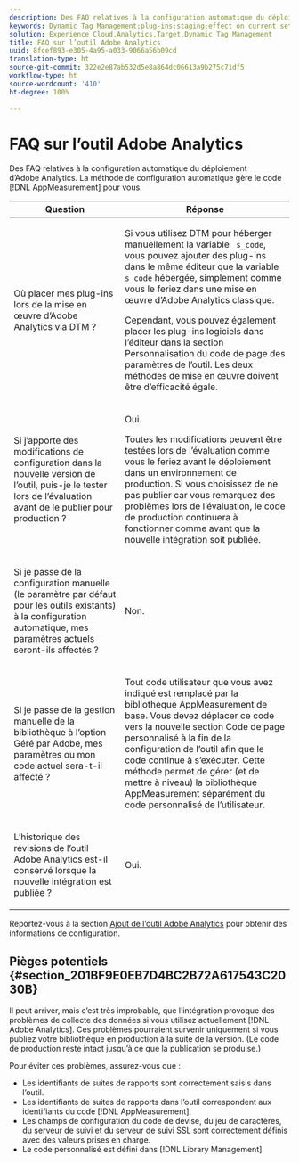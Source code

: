 ```yaml
---
description: Des FAQ relatives à la configuration automatique du déploiement d’Adobe Analytics. La méthode de configuration automatique gère le code AppMeasurement pour vous.
keywords: Dynamic Tag Management;plug-ins;staging;effect on current settings;revision history;potential pitfalls;report suite id;currency code;tracking server;ssl tracking server;custom code;library management
solution: Experience Cloud,Analytics,Target,Dynamic Tag Management
title: FAQ sur l’outil Adobe Analytics
uuid: 8fcef893-e305-4a95-a033-9066a56b09cd
translation-type: ht
source-git-commit: 322e2e87ab532d5e8a864dc06613a9b275c71df5
workflow-type: ht
source-wordcount: '410'
ht-degree: 100%

---
```



# FAQ sur l’outil Adobe Analytics

Des FAQ relatives à la configuration automatique du déploiement d’Adobe Analytics. La méthode de configuration automatique gère le code [!DNL AppMeasurement] pour vous.

<table id="table_A50D00E2C47A473B92DA800FB08FE640"> 
 <thead> 
  <tr> 
   <th colname="col1" class="entry"> Question </th> 
   <th colname="col2" class="entry"> Réponse </th> 
  </tr> 
 </thead>
 <tbody> 
  <tr> 
   <td colname="col1"> <p> Où placer mes plug-ins lors de la mise en œuvre d’Adobe Analytics via DTM ? </p> </td> 
   <td colname="col2"> <p> Si vous utilisez DTM pour héberger manuellement la variable <code> s_code</code>, vous pouvez ajouter des plug-ins dans le même éditeur que la variable <code> s_code</code> hébergée, simplement comme vous le feriez dans une mise en œuvre d’Adobe Analytics classique. </p> <p>Cependant, vous pouvez également placer les plug-ins logiciels dans l’éditeur dans la section <span class="term"> Personnalisation du code de page</span> des paramètres de l’outil. Les deux méthodes de mise en œuvre doivent être d’efficacité égale. </p> </td> 
  </tr> 
  <tr> 
   <td colname="col1"> <p>Si j’apporte des modifications de configuration dans la nouvelle version de l’outil, puis-je le tester lors de l’évaluation avant de le publier pour production ? </p> </td> 
   <td colname="col2"> <p>Oui. </p> <p>Toutes les modifications peuvent être testées lors de l’évaluation comme vous le feriez avant le déploiement dans un environnement de production. Si vous choisissez de ne pas publier car vous remarquez des problèmes lors de l’évaluation, le code de production continuera à fonctionner comme avant que la nouvelle intégration soit publiée. </p> </td> 
  </tr> 
  <tr> 
   <td colname="col1"> <p>Si je passe de la configuration manuelle (le paramètre par défaut pour les outils existants) à la configuration automatique, mes paramètres actuels seront-ils affectés ? </p> </td> 
   <td colname="col2"> <p>Non. </p> </td> 
  </tr> 
  <tr> 
   <td colname="col1"> <p>Si je passe de la gestion manuelle de la bibliothèque à l’option Géré par Adobe, mes paramètres ou mon code actuel sera-t-il affecté ? </p> </td> 
   <td colname="col2"> <p>Tout code utilisateur que vous avez indiqué est remplacé par la bibliothèque <span class="keyword">AppMeasurement</span> de base. Vous devez déplacer ce code vers la nouvelle section <span class="wintitle">Code de page personnalisé</span> à la fin de la configuration de l’outil afin que le code continue à s’exécuter. Cette méthode permet de gérer (et de mettre à niveau) la bibliothèque <span class="keyword">AppMeasurement</span> séparément du code personnalisé de l’utilisateur. </p> </td> 
  </tr> 
  <tr> 
   <td colname="col1"> <p>L’historique des révisions de l’outil <span class="keyword">Adobe Analytics</span> est-il conservé lorsque la nouvelle intégration est publiée ? </p> </td> 
   <td colname="col2"> <p>Oui. </p> </td> 
  </tr> 
 </tbody> 
</table>

Reportez-vous à la section [Ajout de l’outil Adobe Analytics](/help/implement/other/dtm/c-aa-tool/analytics-dtm.md) pour obtenir des informations de configuration.

## Pièges potentiels {#section_201BF9E0EB7D4BC2B72A617543C2030B}

Il peut arriver, mais c’est très improbable, que l’intégration provoque des problèmes de collecte des données si vous utilisez actuellement [!DNL Adobe Analytics]. Ces problèmes pourraient survenir uniquement si vous publiez votre bibliothèque en production à la suite de la version. (Le code de production reste intact jusqu’à ce que la publication se produise.)

Pour éviter ces problèmes, assurez-vous que :

* Les identifiants de suites de rapports sont correctement saisis dans l’outil.
* Les identifiants de suites de rapports dans l’outil correspondent aux identifiants du code [!DNL AppMeasurement].
* Les champs de configuration du code de devise, du jeu de caractères, du serveur de suivi et du serveur de suivi SSL sont correctement définis avec des valeurs prises en charge.
* Le code personnalisé est défini dans [!DNL Library Management].

